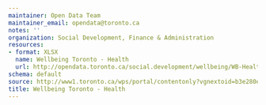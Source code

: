 ```yaml
---
maintainer: Open Data Team
maintainer_email: opendata@toronto.ca
notes: ''
organization: Social Development, Finance & Administration
resources:
- format: XLSX
  name: Wellbeing Toronto - Health
  url: http://opendata.toronto.ca/social.development/wellbeing/WB-Health.xlsx
schema: default
source: http://www1.toronto.ca/wps/portal/contentonly?vgnextoid=b3e280e59381b410VgnVCM10000071d60f89RCRD&vgnextchannel=1a66e03bb8d1e310VgnVCM10000071d60f89RCRD
title: Wellbeing Toronto - Health
---
```

